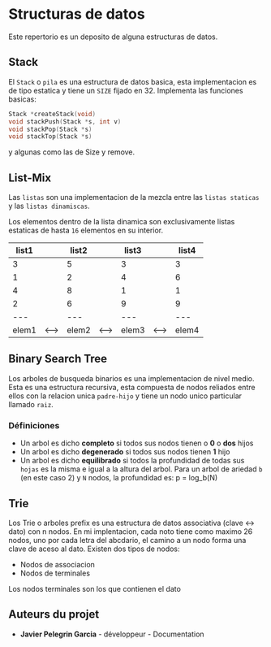 # Structuras de datos

Este repertorio es un deposito de alguna estructuras de datos.

## Stack

El `Stack` o `pila` es una estructura de datos basica, esta implementacion es de tipo estatica y tiene un `SIZE` fijado en 32.
Implementa las funciones basicas:

```c
Stack *createStack(void)
void stackPush(Stack *s, int v)
void stackPop(Stack *s)
void stackTop(Stack *s)

```
y algunas como las de Size y remove.

## List-Mix
Las `listas` son una implementacion de la mezcla entre las `listas staticas` y las `listas dinamiscas`.

Los elementos dentro de la lista dinamica son exclusivamente listas estaticas de hasta `16` elementos en su interior.

| list1 |      | list2 |      | list3 |      | list4 |
| ----- | ---- | ----- | ---- | ----- | ---- | ----- |
|   3   |      |   5   |      |   3   |      |   3   |
|   1   |      |   2   |      |   4   |      |   6   |
|   4   |      |   8   |      |   1   |      |   1   |
|   2   |      |   6   |      |   9   |      |   9   |
|  ---  |      |  ---  |      |  ---  |      |  ---  |
| elem1 | <--> | elem2 | <--> | elem3 | <--> | elem4 |


## Binary Search Tree
Los arboles de busqueda binarios es una implementacion de nivel medio.
Esta es una estructura recursiva, esta compuesta de nodos reliados entre ellos con la relacion unica `padre-hijo` y tiene un nodo unico particular llamado `raiz`.
### Définiciones
- Un arbol es dicho **completo** si todos sus nodos tienen o **0** o **dos** hijos
- Un arbol es dicho **degenerado** si todos sus nodos tienen **1** hijo
- Un arbol es dicho **equilibrado** si todos la profundidad de todas sus `hojas` es la misma e igual a la altura del arbol. Para un arbol de ariedad `b` (en este caso 2) y `N` nodos, la profundidad es: p = log_b(N) 


## Trie
Los Trie o arboles prefix es una estructura de datos associativa (clave <-> dato) con n nodos. En mi implentacion, cada noto tiene como maximo 26 nodos, uno por cada letra del abcdario, el camino a un nodo forma una clave de aceso al dato.
Existen dos tipos de nodos:

- Nodos de associacion
- Nodos de terminales

Los nodos terminales son los que contienen el dato


## Auteurs du projet

- **Javier Pelegrin Garcia** - développeur - Documentation